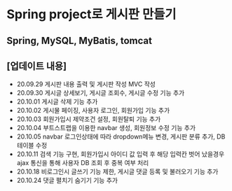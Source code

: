 # Spring project로 게시판 만들기 
## Spring, MySQL, MyBatis, tomcat

[업데이트 내용]
--------------------------------------------------------
 + 20.09.29 게시판 내용 출력 및 게시판 작성 MVC 작성
 + 20.09.30 게시글 상세보기, 게시글 조회수, 게시글 수정 기능 추가
 + 20.10.01 게시글 삭제 기능 추가
 + 20.10.02 게시물 페이징, 사용자 로그인, 회원가입 기능 추가
 + 20.10.03 회원가입시 제약조건 설정, 회원탈퇴 기능 추가
 + 20.10.04 부트스트랩을 이용한 navbar 생성, 회원정보 수정 기능 추가
 + 20.10.05 navbar 로그인상태에 따라 dropdown메뉴 변경, 게시판 분류 추가, DB테이블 수정
 + 20.10.11 검색 기능 구현, 회원가입시 아이디 값 입력 후 해당 입력칸 벗어 났을경우 ajax 통신을 통해 사용자 DB 조회 후 중복 여부 처리
 + 20.10.18 비로그인시 글쓰기 기능 제한, 게시글 댓글 등록 및 불러오기 기능 추가
 + 20.10.24 댓글 펼치기 숨기기 기능 추가
